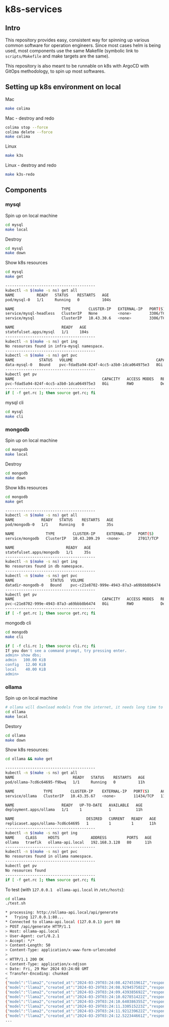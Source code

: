 # k8s-services

## Intro

This repository provides easy, consistent way for spinning up various common software for operation engineers. Since most cases helm is being used, most components use the same Makefile (symbolic link to `scripts/Makefile` and make targets are the same).

This repository is also meant to be runnable on k8s with ArgoCD with GitOps methodology, to spin up most softwares.

## Setting up k8s environment on local
Mac
```bash
make colima
```
Mac - destroy and redo
```bash
colima stop --force
colima delete --force
make colima
```

Linux
```bash
make k3s
```
Linux - destroy and redo
```bash
make k3s-redo
```


## Components

### mysql
Spin up on local machine
```bash
cd mysql
make local
```
Destroy
```bash
cd mysql
make down
```
Show k8s resources
```bash
cd mysql
make get

----------------------------------------
kubectl -n $(make -s ns) get all
NAME          READY   STATUS    RESTARTS   AGE
pod/mysql-0   1/1     Running   0          104s

NAME                     TYPE        CLUSTER-IP   EXTERNAL-IP   PORT(S)    AGE
service/mysql-headless   ClusterIP   None         <none>        3306/TCP   104s
service/mysql            ClusterIP   10.43.30.6   <none>        3306/TCP   104s

NAME                     READY   AGE
statefulset.apps/mysql   1/1     104s
----------------------------------------
kubectl -n $(make -s ns) get ing
No resources found in infra-mysql namespace.
----------------------------------------
kubectl -n $(make -s ns) get pvc
NAME           STATUS   VOLUME                                     CAPACITY   ACCESS MODES   STORAGECLASS   AGE
data-mysql-0   Bound    pvc-fdad5a94-824f-4cc5-a3b0-1dca064975e3   8Gi        RWO            local-path     104s
----------------------------------------
kubectl get pv
NAME                                       CAPACITY   ACCESS MODES   RECLAIM POLICY   STATUS   CLAIM                      STORAGECLASS   REASON   AGE
pvc-fdad5a94-824f-4cc5-a3b0-1dca064975e3   8Gi        RWO            Delete           Bound    infra-mysql/data-mysql-0   local-path              96s
----------------------------------------
if [ -f get.rc ]; then source get.rc; fi
```
mysql cli
```bash
cd mysql
make cli
```

### mongodb
Spin up on local machine
```bash
cd mongodb
make local
```
Destroy
```bash
cd mongodb
make down
```
Show k8s resources
```bash
cd mongodb
make get

----------------------------------------
kubectl -n $(make -s ns) get all
NAME            READY   STATUS    RESTARTS   AGE
pod/mongodb-0   1/1     Running   0          35s

NAME              TYPE        CLUSTER-IP     EXTERNAL-IP   PORT(S)     AGE
service/mongodb   ClusterIP   10.43.209.29   <none>        27017/TCP   35s

NAME                       READY   AGE
statefulset.apps/mongodb   1/1     35s
----------------------------------------
kubectl -n $(make -s ns) get ing
No resources found in db namespace.
----------------------------------------
kubectl -n $(make -s ns) get pvc
NAME                STATUS   VOLUME                                     CAPACITY   ACCESS MODES   STORAGECLASS   AGE
datadir-mongodb-0   Bound    pvc-c21e8702-999e-4943-87a3-a69bbb8b6474   8Gi        RWO            local-path     35s
----------------------------------------
kubectl get pv
NAME                                       CAPACITY   ACCESS MODES   RECLAIM POLICY   STATUS   CLAIM                      STORAGECLASS   REASON   AGE
pvc-c21e8702-999e-4943-87a3-a69bbb8b6474   8Gi        RWO            Delete           Bound    db/datadir-mongodb-0       local-path              33s
----------------------------------------
if [ -f get.rc ]; then source get.rc; fi

```
mongodb cli
```bash
cd mongodb
make cli

if [ -f cli.rc ]; then source cli.rc; fi
If you don't see a command prompt, try pressing enter.
admin> show dbs;
admin   100.00 KiB
config   12.00 KiB
local    40.00 KiB
admin> 
```


### ollama
Spin up on local machine
```bash
# ollama will download models from the internet, it needs long time to be pod ready
cd ollama
make local
```

Destory
```bash
cd ollama
make down
```
Show k8s resources:
```bash
cd ollama && make get

----------------------------------------
kubectl -n $(make -s ns) get all
NAME                          READY   STATUS    RESTARTS   AGE
pod/ollama-7cd6c64695-f9bwq   1/1     Running   0          11h

NAME             TYPE        CLUSTER-IP    EXTERNAL-IP   PORT(S)     AGE
service/ollama   ClusterIP   10.43.35.67   <none>        11434/TCP   11h

NAME                     READY   UP-TO-DATE   AVAILABLE   AGE
deployment.apps/ollama   1/1     1            1           11h

NAME                                DESIRED   CURRENT   READY   AGE
replicaset.apps/ollama-7cd6c64695   1         1         1       11h
----------------------------------------
kubectl -n $(make -s ns) get ing
NAME     CLASS     HOSTS              ADDRESS         PORTS   AGE
ollama   traefik   ollama-api.local   192.168.3.128   80      11h
----------------------------------------
kubectl -n $(make -s ns) get pvc
No resources found in ollama namespace.
----------------------------------------
kubectl get pv
No resources found
----------------------------------------
if [ -f get.rc ]; then source get.rc; fi
```
To test (with `127.0.0.1  ollama-api.local` in `/etc/hosts`):
```bash
cd ollama
./test.sh

* processing: http://ollama-api.local/api/generate
*   Trying 127.0.0.1:80...
* Connected to ollama-api.local (127.0.0.1) port 80
> POST /api/generate HTTP/1.1
> Host: ollama-api.local
> User-Agent: curl/8.2.1
> Accept: */*
> Content-Length: 50
> Content-Type: application/x-www-form-urlencoded
> 
< HTTP/1.1 200 OK
< Content-Type: application/x-ndjson
< Date: Fri, 29 Mar 2024 03:24:08 GMT
< Transfer-Encoding: chunked
< 
{"model":"llama2","created_at":"2024-03-29T03:24:08.427451961Z","response":"\n","done":false}
{"model":"llama2","created_at":"2024-03-29T03:24:08.929457502Z","response":"The","done":false}
{"model":"llama2","created_at":"2024-03-29T03:24:09.439385692Z","response":" sky","done":false}
{"model":"llama2","created_at":"2024-03-29T03:24:10.027851422Z","response":" appears","done":false}
{"model":"llama2","created_at":"2024-03-29T03:24:10.640386355Z","response":" blue","done":false}
{"model":"llama2","created_at":"2024-03-29T03:24:11.330515223Z","response":" to","done":false}
{"model":"llama2","created_at":"2024-03-29T03:24:11.921239622Z","response":" us","done":false}
{"model":"llama2","created_at":"2024-03-29T03:24:12.522344661Z","response":" because","done":false}
...
```
